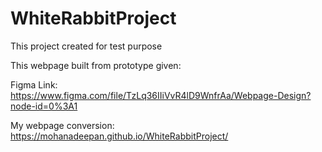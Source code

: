 # WhiteRabbitProject
 This project created for test purpose

This webpage built from prototype given: 

Figma Link: https://www.figma.com/file/TzLq36IIiVvR4lD9WnfrAa/Webpage-Design?node-id=0%3A1

My webpage conversion: https://mohanadeepan.github.io/WhiteRabbitProject/
